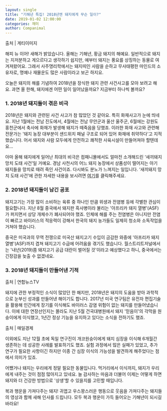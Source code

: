 ```yaml
---
layout: single
title: "기해년 특집! 2018년엔 돼지에게 무슨 일이?"
date: 2019-01-02 12:00:00
categories: 재미
author: Companimal
---
```


출처 | 게티이미지

해피 뉴 이어! 새해가 밝았습니다. 올해는 기해년, 황금 돼지의 해예요. 일반적으로 돼지는 지저분하고 게으르다고 생각하기 쉽지만, 예부터 돼지는 풍요를 상징하는 동물로 여겨져왔어요. 그래서 사주명리학에서는 돼지띠인 사람을 순하고 무사태평한 마인드의 소유자로, 명예나 재물운도 많은 사람이라고 보곤 하지요.

오늘은 돼지의 해를 기념하여 2018년을 장식한 돼지 관련 사건사고를 모아 보려고 해요. 과연 올 한해, 돼지에겐 어떤 일이 일어났을까요? 지금부터 하나씩 볼까요?

### **1. 2018년 돼지들이 겪은 비극**

2018년은 돼지와 관련된 사건 사고가 참 많았던 것 같아요. 특히 화재사고가 눈에 띄네요. 지난 1월에는 전남 진도에서, 4월에는 전남 무안군과 울산 울주군, 6월에는 강원도 홍천군에서 축사에 화재가 발생해 돼지가 떼죽음을 당했죠. 이러한 화재 사고와 관련해 전문가는 '돼지 농장 대부분이 샌드위치 패널 구조로 되어 있어 화재에 취약하다'고 지적했습니다. 어서 돼지와 사람 모두에게 안전하고 쾌적한 사육시설이 만들어져야 할텐데요...

아마 올해 돼지에게 일어난 최대의 비극은 컴패니몰에서도 얼마전 소개해드린 ‘새끼돼지 망치 도태 사건’일 거예요. 경남 사천시의 어느 돼지 농장에서 상품성이 떨어지는 아기 돼지들을 망치로 때려 죽인 사건이죠. 다시봐도 분노가 느껴지는 일입니다. ‘새끼돼지 망치 도태 사건’에 관한 자세한 내용을 보시려면 [여기](https://story.holapet.com/19189)를 클릭해주세요.

### **2. 2018년 돼지들이 남긴 공포**

돼지고기는 가장 많이 소비하는 육류 중 하나인 만큼 위생과 전염병 등에 각별한 관심이 필요합니다. 지난 8월 중국에서 돼지판 흑사병이라 불리는 '아프리카 돼지 열병'(ASF)가 퍼지면서 상당 개체수가 폐사되어야 했죠. 인체에 해를 주는 전염병은 아니지만 전염이 빠르고 바이러스의 적응력이 강해서 한국의 돼지 농가들도 일제히 청소와 소독작업을 거쳐야 했습니다.

중국은 미국과의 무역 전쟁으로 미국산 돼지고기 수입이 금감한 와중에 '아프리카 돼지 열병'(ASF)까지 겹쳐 돼지고기 수급에 어려움을 겪기도 했습니다. 월스트리트저널에서는 '내년(2019)쯤 돼지고기 공급 대란이 벌어질 것'이라고 예상했다고 하니, 중국에서는 긴장감을 늦출 수 없겠네요.

### **3. 2018년 돼지들이 만들어낸 기적**

출처 | 연합뉴스TV

돼지에 관한 부정적인 소식이 많았던 한 해지만, 2018년은 돼지의 도움을 받아 과학적으로 눈부신 성과를 만들어낸 해이기도 합니다. 2017년 미국 연구팀은 유전자 편집기술을 활용해 인간에게 장기를 이식해도 바이러스 감염 위험이 없는 돼지를 만들어냈습니다. 이에 대한 연장선인지는 몰라도 지난 5월 건국대병원에서 돼지 '믿음이'의 각막을 원숭이에게 이식했고, 1년간 정상 기능을 유지하고 있다는 소식을 전하기도 했죠.

출처 | 매일경제

이외에도 지난 12월 초에 독일 연구진이 개코원숭이에게 돼지 심장을 이식해 6개월간 생존하는 데 성공한 사례를 발표하기도 했죠. 실험 과정에서 많은 실패가 있었고, 추가 연구가 필요한 사항이긴 하지만 이종 간 심장 이식의 가능성을 발견하게 해주었다는 점에서 의미가 있죠.

어쨌거나 돼지는 우리에게 정말 필요한 동물입니다. 먹거리에서 이식까지, 돼지가 우리에게 내주는 것이 점점 많아지고 있네요. 늘 감사하는 마음과 더불어 이제는 어떻게 하면 돼지와 더 건강한 방법으로 '상생'할 수 있을지를 고민할 때입니다.

복과 행운을 가져다주는 돼지! 귀엽고 우스꽝스러운 행동으로 웃음을 가져다주는 돼지들의 영상과 함께 새해 인사를 드립니다. 모두 복과 행운이 가득 들어오는 기해년이 되시길 바라요!
